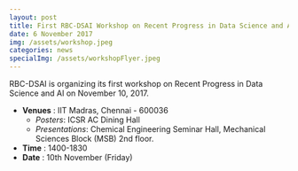 ```yaml
---
layout: post
title: First RBC-DSAI Workshop on Recent Progress in Data Science and AI
date: 6 November 2017
img: /assets/workshop.jpeg 
categories: news
specialImg: /assets/workshopFlyer.jpeg
---
```

RBC-DSAI is organizing its first workshop on Recent Progress in Data Science and AI on November 10, 2017.
<ul>
	<li>
		<b>Venues</b> : IIT Madras, Chennai - 600036
		<ul>
			<li> <i>Posters</i>: ICSR AC Dining Hall </li>
			<li> <i>Presentations</i>: Chemical Engineering Seminar Hall, Mechanical Sciences Block (MSB) 2nd floor.  </li>
		</ul>
	</li>
	<li><b>Time</b> : 1400-1830</li>
	<li><b>Date</b> : 10th November (Friday)</li>
</ul>
